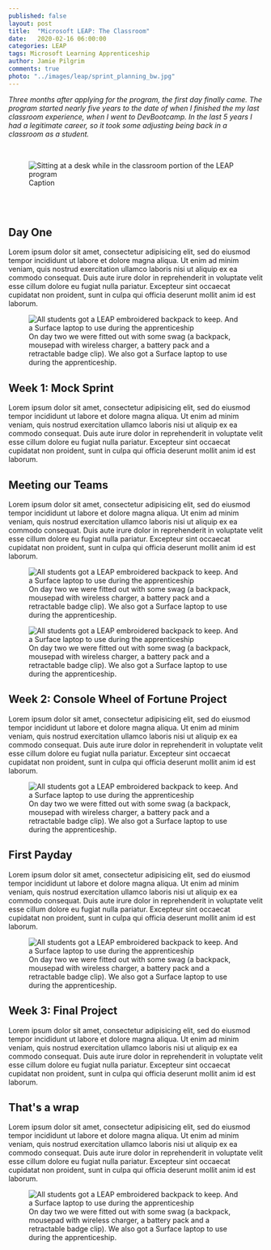 ```yaml
---
published: false
layout: post
title:  "Microsoft LEAP: The Classroom"
date:   2020-02-16 06:00:00
categories: LEAP
tags: Microsoft Learning Apprenticeship
author: Jamie Pilgrim
comments: true
photo: "../images/leap/sprint_planning_bw.jpg"
---
```



<p><em>Three months after applying for the program, the first day finally came. The program started nearly five years to the date of when I finished the my last classroom experience, when I went to DevBootcamp. In the last 5 years I had a legitimate career, so it took some adjusting being back in a classroom as a student.</em></p>

<br>

<figure>
  <img src="../images/leap/group_project_planning.jpg" alt="Sitting at a desk while in the classroom portion of the LEAP program">
  <figcaption> Caption  </figcaption>
</figure>

<br><br>

<h2> Day One </h2>

<p> Lorem ipsum dolor sit amet, consectetur adipisicing elit, sed do eiusmod tempor incididunt ut labore et dolore magna aliqua. Ut enim ad minim veniam, quis nostrud exercitation ullamco laboris nisi ut aliquip ex ea commodo consequat. Duis aute irure dolor in reprehenderit in voluptate velit esse cillum dolore eu fugiat nulla pariatur. Excepteur sint occaecat cupidatat non proident, sunt in culpa qui officia deserunt mollit anim id est laborum.  </p>

<figure>
  <img src="../images/leap/swag.jpg" alt="All students got a LEAP embroidered backpack to keep. And a Surface laptop to use during the apprenticeship">
  <figcaption> On day two we were fitted out with some swag (a backpack, mousepad with wireless charger, a battery pack and a retractable badge clip). We also got a Surface laptop to use during the apprenticeship.  </figcaption>
</figure>

<h2> Week 1: Mock Sprint </h2>

<p> Lorem ipsum dolor sit amet, consectetur adipisicing elit, sed do eiusmod tempor incididunt ut labore et dolore magna aliqua. Ut enim ad minim veniam, quis nostrud exercitation ullamco laboris nisi ut aliquip ex ea commodo consequat. Duis aute irure dolor in reprehenderit in voluptate velit esse cillum dolore eu fugiat nulla pariatur. Excepteur sint occaecat cupidatat non proident, sunt in culpa qui officia deserunt mollit anim id est laborum.  </p>

<h2> Meeting our Teams </h2>

<p> Lorem ipsum dolor sit amet, consectetur adipisicing elit, sed do eiusmod tempor incididunt ut labore et dolore magna aliqua. Ut enim ad minim veniam, quis nostrud exercitation ullamco laboris nisi ut aliquip ex ea commodo consequat. Duis aute irure dolor in reprehenderit in voluptate velit esse cillum dolore eu fugiat nulla pariatur. Excepteur sint occaecat cupidatat non proident, sunt in culpa qui officia deserunt mollit anim id est laborum.  </p>


<figure>
  <img src="../images/leap/project_uml_design.jpg" alt="All students got a LEAP embroidered backpack to keep. And a Surface laptop to use during the apprenticeship">
  <figcaption> On day two we were fitted out with some swag (a backpack, mousepad with wireless charger, a battery pack and a retractable badge clip). We also got a Surface laptop to use during the apprenticeship.  </figcaption>
</figure>
<figure>
  <img src="../images/leap/lunch.jpg" alt="All students got a LEAP embroidered backpack to keep. And a Surface laptop to use during the apprenticeship">
  <figcaption> On day two we were fitted out with some swag (a backpack, mousepad with wireless charger, a battery pack and a retractable badge clip). We also got a Surface laptop to use during the apprenticeship.  </figcaption>
</figure>


<h2> Week 2: Console Wheel of Fortune Project </h2>

<p> Lorem ipsum dolor sit amet, consectetur adipisicing elit, sed do eiusmod tempor incididunt ut labore et dolore magna aliqua. Ut enim ad minim veniam, quis nostrud exercitation ullamco laboris nisi ut aliquip ex ea commodo consequat. Duis aute irure dolor in reprehenderit in voluptate velit esse cillum dolore eu fugiat nulla pariatur. Excepteur sint occaecat cupidatat non proident, sunt in culpa qui officia deserunt mollit anim id est laborum.  </p>

<figure>
  <img src="../images/leap/power_bi_demo.jpg" alt="All students got a LEAP embroidered backpack to keep. And a Surface laptop to use during the apprenticeship">
  <figcaption> On day two we were fitted out with some swag (a backpack, mousepad with wireless charger, a battery pack and a retractable badge clip). We also got a Surface laptop to use during the apprenticeship.  </figcaption>
</figure>

<h2> First Payday </h2>

<p> Lorem ipsum dolor sit amet, consectetur adipisicing elit, sed do eiusmod tempor incididunt ut labore et dolore magna aliqua. Ut enim ad minim veniam, quis nostrud exercitation ullamco laboris nisi ut aliquip ex ea commodo consequat. Duis aute irure dolor in reprehenderit in voluptate velit esse cillum dolore eu fugiat nulla pariatur. Excepteur sint occaecat cupidatat non proident, sunt in culpa qui officia deserunt mollit anim id est laborum.  </p>


<figure>
  <img src="../images/leap/project_crunch_time.jpg" alt="All students got a LEAP embroidered backpack to keep. And a Surface laptop to use during the apprenticeship">
  <figcaption> On day two we were fitted out with some swag (a backpack, mousepad with wireless charger, a battery pack and a retractable badge clip). We also got a Surface laptop to use during the apprenticeship.  </figcaption>
</figure>

<h2> Week 3: Final Project </h2>

<p> Lorem ipsum dolor sit amet, consectetur adipisicing elit, sed do eiusmod tempor incididunt ut labore et dolore magna aliqua. Ut enim ad minim veniam, quis nostrud exercitation ullamco laboris nisi ut aliquip ex ea commodo consequat. Duis aute irure dolor in reprehenderit in voluptate velit esse cillum dolore eu fugiat nulla pariatur. Excepteur sint occaecat cupidatat non proident, sunt in culpa qui officia deserunt mollit anim id est laborum.  </p>

<h2> That's a wrap </h2>

<p> Lorem ipsum dolor sit amet, consectetur adipisicing elit, sed do eiusmod tempor incididunt ut labore et dolore magna aliqua. Ut enim ad minim veniam, quis nostrud exercitation ullamco laboris nisi ut aliquip ex ea commodo consequat. Duis aute irure dolor in reprehenderit in voluptate velit esse cillum dolore eu fugiat nulla pariatur. Excepteur sint occaecat cupidatat non proident, sunt in culpa qui officia deserunt mollit anim id est laborum.  </p>


<figure>
  <img src="../images/leap/leap_cohort_16.jpg" alt="All students got a LEAP embroidered backpack to keep. And a Surface laptop to use during the apprenticeship">
  <figcaption> On day two we were fitted out with some swag (a backpack, mousepad with wireless charger, a battery pack and a retractable badge clip). We also got a Surface laptop to use during the apprenticeship.  </figcaption>
</figure>
